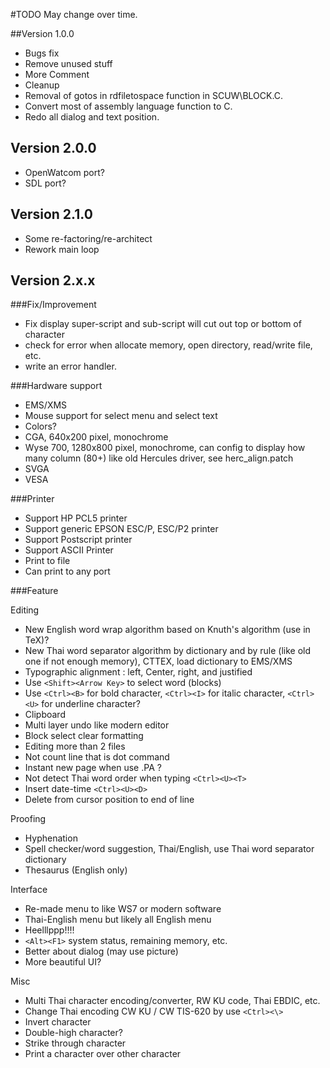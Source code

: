 #TODO
May change over time.

##Version 1.0.0
- Bugs fix
- Remove unused stuff
- More Comment
- Cleanup
- Removal of gotos in rdfiletospace function in SCUW\BLOCK.C.
- Convert most of assembly language function to C.
- Redo all dialog and text position.

## Version 2.0.0
- OpenWatcom port?
- SDL port?

## Version 2.1.0
- Some re-factoring/re-architect
- Rework main loop

## Version 2.x.x

###Fix/Improvement
- Fix display super-script and sub-script will cut out top or bottom of character
- check for error when allocate memory, open directory, read/write file, etc.
- write an error handler.

###Hardware support
- EMS/XMS
- Mouse support for select menu and select text
- Colors?
- CGA, 640x200 pixel, monochrome
- Wyse 700, 1280x800 pixel, monochrome, can config to display how many column (80+) like old Hercules driver, see herc_align.patch
- SVGA
- VESA

###Printer
- Support HP PCL5 printer
- Support generic EPSON ESC/P, ESC/P2 printer
- Support Postscript printer
- Support ASCII Printer
- Print to file
- Can print to any port

###Feature

Editing
- New English word wrap algorithm based on Knuth's algorithm (use in TeX)?
- New Thai word separator algorithm by dictionary and by rule (like old one if not enough memory), CTTEX, load dictionary to EMS/XMS
- Typographic alignment : left, Center, right, and justified
- Use `<Shift><Arrow Key>` to select word (blocks)
- Use `<Ctrl><B>` for bold character, `<Ctrl><I>` for italic character, `<Ctrl><U>` for underline character?
- Clipboard
- Multi layer undo like modern editor
- Block select clear formatting
- Editing more than 2 files
- Not count line that is dot command
- Instant new page when use .PA ?
- Not detect Thai word order when typing `<Ctrl><U><T>`
- Insert date-time `<Ctrl><U><D>`
- Delete from cursor position to end of line

Proofing
- Hyphenation
- Spell checker/word suggestion, Thai/English, use Thai word separator dictionary
- Thesaurus (English only)

Interface
- Re-made menu to like WS7 or modern software
- Thai-English menu but likely all English menu
- Heelllppp!!!!
- `<Alt><F1>` system status, remaining memory, etc.
- Better about dialog (may use picture)
- More beautiful UI?

Misc
- Multi Thai character encoding/converter, RW KU code, Thai EBDIC, etc.
- Change Thai encoding CW KU / CW TIS-620 by use `<Ctrl><\>`
- Invert character
- Double-high character?
- Strike through character
- Print a character over other character

